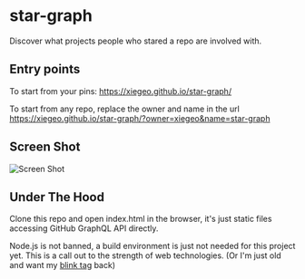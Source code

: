 # star-graph

Discover what projects people who stared a repo are involved with.

## Entry points

To start from your pins: <https://xiegeo.github.io/star-graph/>

To start from any repo, replace the owner and name in the url <https://xiegeo.github.io/star-graph/?owner=xiegeo&name=star-graph>

## Screen Shot

![Screen Shot](example.png)

## Under The Hood

Clone this repo and open index.html in the browser, it's just static files accessing GitHub GraphQL API directly.

Node.js is not banned, a build environment is just not needed for this project yet. This is a call out to the strength of web technologies. (Or I'm just old and want my [blink tag](https://www.google.com/search?q=blink+tag) back)
